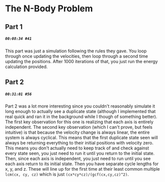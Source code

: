 # The N-Body Problem

## Part 1

##### `00:08:34 #41`

This part was just a simulation following the rules they gave. You loop through once updating the velocities, then loop through a second time updating the positions. After 1000 iterations of that, you just run the energy calculation provided.

## Part 2

##### `00:31:01 #56`

Part 2 was a lot more interesting since you couldn't reasonably simulate it long enough to actually see a duplicate state (although I implemented that real quick and ran it in the background while I though of something better). The first key observation for this one is realizing that each axis is entirely independent. The second key observation (which I can't prove, but feels intuitive) is that because the velocity change is always linear, the entire system is always cyclical. This means that the first duplicate state seen will always be returning everything to their initial positions with velocity zero. This means you don't actually need to keep track of and check against every state seen, you just need to run it until you return to the initial state. Then, since each axis is independent, you just need to run until you see each axis return to its initial state. Then you have separate cycle lengths for x, y, and z. These will line up for the first time at their least common multiple `lcm(cx, cy, cz)` which is just `(cx*cy*cz)/(gcf(cx,cy,cz)^2)`.
